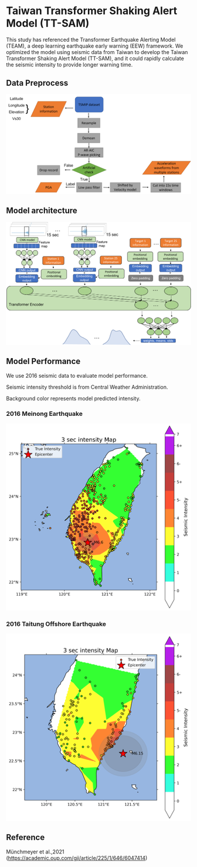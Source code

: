 # Taiwan Transformer Shaking Alert Model (TT-SAM)

This study has referenced the Transformer Earthquake Alerting Model (TEAM), a deep learning earthquake early warning (EEW) framework. We optimized the model using seismic data from Taiwan to develop the Taiwan Transformer Shaking Alert Model (TT-SAM), and it could rapidly calculate the seismic intensity to provide longer warning time.


## Data Preprocess

![image](data_preprocess/images/workflow.png)

## Model architecture
![image](images/TEAM-Taiwan_model_architecture.png)

## Model Performance

We use 2016 seismic data to evaluate model performance.

Seismic intensity threshold is from Central Weather Administration.

Background color represents model predicted intensity.

### 2016 Meinong Earthquake

![image](images/Meinong_event.gif)

### 2016 Taitung Offshore Earthquake
![image](images/Taitung_offshore_event.gif)

## Reference
Münchmeyer et al.,2021 (https://academic.oup.com/gji/article/225/1/646/6047414)